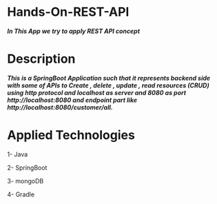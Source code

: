 # Hands-On-REST-API
 ***In This App we try to apply REST API concept***

# Description 

  ***This is a SpringBoot Application such that it represents backend side with some of APIs to Create , delete , update , read resources 
  (CRUD) using http protocol and localhost as server and 8080 as port http://localhost:8080 and endpoint part like http://localhost:8080/customer/all.***
  
# Applied Technologies

1- Java

2- SpringBoot

3- mongoDB

4- Gradle
